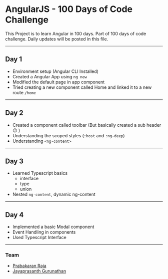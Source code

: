 # AngularJS - 100 Days of Code Challenge

This Project is to learn Angular in 100 days. Part of 100 days of code challenge.
Daily updates will be posted in this file.

---
## Day 1
 - Environment setup (Angular CLI Installed)
 - Created a Angular App using `ng new`
 - Modified the default page in app component
 - Tried creating a new component called Home and linked it to a new route `/home`

---

## Day 2
 - Created a component called toolbar (But basically created a sub header 😜 )
 - Understanding the scoped styles (`:host` and `:ng-deep`)
 - Understanding `<ng-content>`

---

## Day 3
 - Learned Typescript basics
   - interface
   - type
   - union
 - Nested `ng-content`, dynamic ng-content

---

## Day 4
 - Implemented a basic Modal component
 - Event Handling in components
 - Used Typescript Interface

---

### Team
 - [Prabakaran Raja](https://github.com/prabakaranrvp)
 - [Jayaprasanth Gurunathan](https://github.com/jayaprasanth-g)
